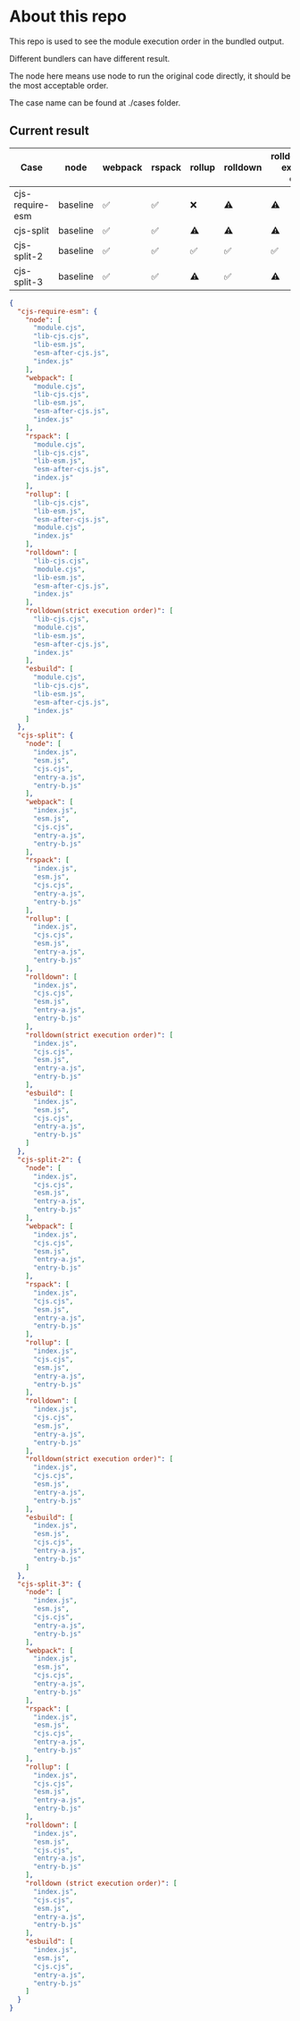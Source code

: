 # About this repo

This repo is used to see the module execution order in the bundled output.

Different bundlers can have different result.

The node here means use node to run the original code directly, it should be the most acceptable order.

The case name can be found at ./cases folder.

## Current result

| Case | node | webpack | rspack | rollup | rolldown | rolldown(strict execution order) | esbuild |
| ---- | ---- | ---- | ---- | ---- | ---- | ---- | ---- |
| cjs-require-esm | baseline | ✅ | ✅ | ❌ | ⚠️ | ⚠️ | ✅ |
| cjs-split | baseline | ✅ | ✅ | ⚠️ | ⚠️ | ⚠️ | ✅ |
| cjs-split-2 | baseline | ✅ | ✅ | ✅ | ✅ | ✅ | ⚠️ |
| cjs-split-3 | baseline | ✅ | ✅ | ⚠️ | ✅ | ⚠️ | ✅ |


```json
{
  "cjs-require-esm": {
    "node": [
      "module.cjs",
      "lib-cjs.cjs",
      "lib-esm.js",
      "esm-after-cjs.js",
      "index.js"
    ],
    "webpack": [
      "module.cjs",
      "lib-cjs.cjs",
      "lib-esm.js",
      "esm-after-cjs.js",
      "index.js"
    ],
    "rspack": [
      "module.cjs",
      "lib-cjs.cjs",
      "lib-esm.js",
      "esm-after-cjs.js",
      "index.js"
    ],
    "rollup": [
      "lib-cjs.cjs",
      "lib-esm.js",
      "esm-after-cjs.js",
      "module.cjs",
      "index.js"
    ],
    "rolldown": [
      "lib-cjs.cjs",
      "module.cjs",
      "lib-esm.js",
      "esm-after-cjs.js",
      "index.js"
    ],
    "rolldown(strict execution order)": [
      "lib-cjs.cjs",
      "module.cjs",
      "lib-esm.js",
      "esm-after-cjs.js",
      "index.js"
    ],
    "esbuild": [
      "module.cjs",
      "lib-cjs.cjs",
      "lib-esm.js",
      "esm-after-cjs.js",
      "index.js"
    ]
  },
  "cjs-split": {
    "node": [
      "index.js",
      "esm.js",
      "cjs.cjs",
      "entry-a.js",
      "entry-b.js"
    ],
    "webpack": [
      "index.js",
      "esm.js",
      "cjs.cjs",
      "entry-a.js",
      "entry-b.js"
    ],
    "rspack": [
      "index.js",
      "esm.js",
      "cjs.cjs",
      "entry-a.js",
      "entry-b.js"
    ],
    "rollup": [
      "index.js",
      "cjs.cjs",
      "esm.js",
      "entry-a.js",
      "entry-b.js"
    ],
    "rolldown": [
      "index.js",
      "cjs.cjs",
      "esm.js",
      "entry-a.js",
      "entry-b.js"
    ],
    "rolldown(strict execution order)": [
      "index.js",
      "cjs.cjs",
      "esm.js",
      "entry-a.js",
      "entry-b.js"
    ],
    "esbuild": [
      "index.js",
      "esm.js",
      "cjs.cjs",
      "entry-a.js",
      "entry-b.js"
    ]
  },
  "cjs-split-2": {
    "node": [
      "index.js",
      "cjs.cjs",
      "esm.js",
      "entry-a.js",
      "entry-b.js"
    ],
    "webpack": [
      "index.js",
      "cjs.cjs",
      "esm.js",
      "entry-a.js",
      "entry-b.js"
    ],
    "rspack": [
      "index.js",
      "cjs.cjs",
      "esm.js",
      "entry-a.js",
      "entry-b.js"
    ],
    "rollup": [
      "index.js",
      "cjs.cjs",
      "esm.js",
      "entry-a.js",
      "entry-b.js"
    ],
    "rolldown": [
      "index.js",
      "cjs.cjs",
      "esm.js",
      "entry-a.js",
      "entry-b.js"
    ],
    "rolldown(strict execution order)": [
      "index.js",
      "cjs.cjs",
      "esm.js",
      "entry-a.js",
      "entry-b.js"
    ],
    "esbuild": [
      "index.js",
      "esm.js",
      "cjs.cjs",
      "entry-a.js",
      "entry-b.js"
    ]
  },
  "cjs-split-3": {
    "node": [
      "index.js",
      "esm.js",
      "cjs.cjs",
      "entry-a.js",
      "entry-b.js"
    ],
    "webpack": [
      "index.js",
      "esm.js",
      "cjs.cjs",
      "entry-a.js",
      "entry-b.js"
    ],
    "rspack": [
      "index.js",
      "esm.js",
      "cjs.cjs",
      "entry-a.js",
      "entry-b.js"
    ],
    "rollup": [
      "index.js",
      "cjs.cjs",
      "esm.js",
      "entry-a.js",
      "entry-b.js"
    ],
    "rolldown": [
      "index.js",
      "esm.js",
      "cjs.cjs",
      "entry-a.js",
      "entry-b.js"
    ],
    "rolldown (strict execution order)": [
      "index.js",
      "cjs.cjs",
      "esm.js",
      "entry-a.js",
      "entry-b.js"
    ],
    "esbuild": [
      "index.js",
      "esm.js",
      "cjs.cjs",
      "entry-a.js",
      "entry-b.js"
    ]
  }
}
```
